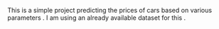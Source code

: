 This is a simple project predicting the prices of cars based on various parameters . I am using an already available dataset for this .
